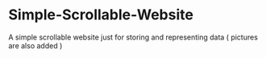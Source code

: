 # Simple-Scrollable-Website
A simple scrollable website just for storing and representing data ( pictures are also added ) 
